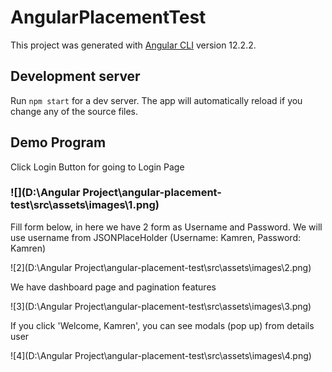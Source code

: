 # AngularPlacementTest

This project was generated with [Angular CLI](https://github.com/angular/angular-cli) version 12.2.2.

## Development server

Run `npm start` for a dev server. The app will automatically reload if you change any of the source files.



## Demo Program

Click Login Button for going to Login Page

### ![](D:\Angular Project\angular-placement-test\src\assets\images\1.png)



Fill form below, in here we have 2 form as Username and Password. We will use username from JSONPlaceHolder (Username: Kamren, Password: Kamren)

![2](D:\Angular Project\angular-placement-test\src\assets\images\2.png)



We have dashboard page and pagination features



![3](D:\Angular Project\angular-placement-test\src\assets\images\3.png)



If you click 'Welcome, Kamren', you can see modals (pop up) from details user

![4](D:\Angular Project\angular-placement-test\src\assets\images\4.png)
